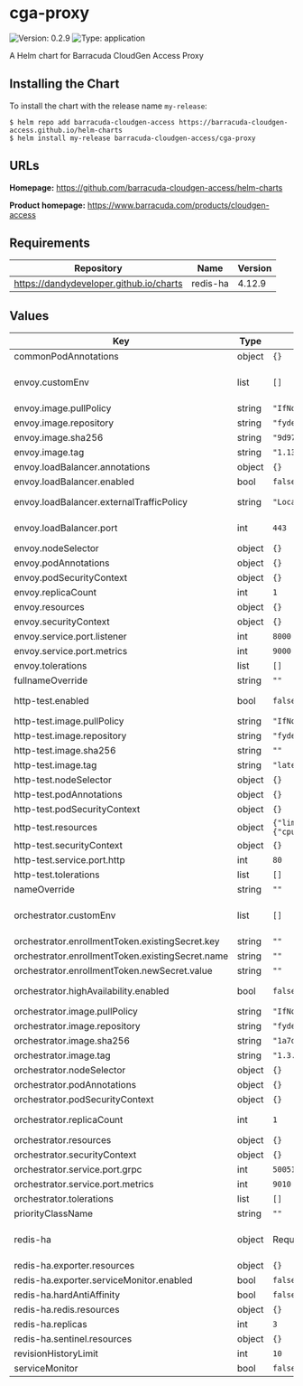 # cga-proxy

![Version: 0.2.9](https://img.shields.io/badge/Version-0.2.9-informational?style=flat-square) ![Type: application](https://img.shields.io/badge/Type-application-informational?style=flat-square)

A Helm chart for Barracuda CloudGen Access Proxy

## Installing the Chart

To install the chart with the release name `my-release`:

```console
$ helm repo add barracuda-cloudgen-access https://barracuda-cloudgen-access.github.io/helm-charts
$ helm install my-release barracuda-cloudgen-access/cga-proxy
```

## URLs

**Homepage:** <https://github.com/barracuda-cloudgen-access/helm-charts>

**Product homepage:** <https://www.barracuda.com/products/cloudgen-access>

## Requirements

| Repository | Name | Version |
|------------|------|---------|
| https://dandydeveloper.github.io/charts | redis-ha | 4.12.9 |

## Values

| Key | Type | Default | Description |
|-----|------|---------|-------------|
| commonPodAnnotations | object | `{}` | Provide pod annotations that all pods will use |
| envoy.customEnv | list | `[]` | Configure envoy with environment variables. <https://campus.barracuda.com/product/cloudgenaccess/doc/93201605/access-proxy-parameters> |
| envoy.image.pullPolicy | string | `"IfNotPresent"` | Docker image pullPolicy |
| envoy.image.repository | string | `"fydeinc/envoyproxy-centos"` | Docker image to use |
| envoy.image.sha256 | string | `"9d97c0e3c3f9f72e20c30d145dbd71bf1456e45a833ffe41aafe2b7b10eb2a02"` | Docker image checksum |
| envoy.image.tag | string | `"1.13.8.1"` | Docker image tag |
| envoy.loadBalancer.annotations | object | `{}` | Specify required annotations to configure load balancer |
| envoy.loadBalancer.enabled | bool | `false` | Set to true to deploy a load balancer |
| envoy.loadBalancer.externalTrafficPolicy | string | `"Local"` | Set externalTrafficPolicy for the load balancer service. "Local" is recomended to ensure minimum hops. change to "Cluster" if you experience network issues |
| envoy.loadBalancer.port | int | `443` | Set load balancer external port. Must match the one defined on CloudGen Access Console |
| envoy.nodeSelector | object | `{}` |  |
| envoy.podAnnotations | object | `{}` |  |
| envoy.podSecurityContext | object | `{}` |  |
| envoy.replicaCount | int | `1` | Number of replicas for deployment. Envoy can scale as desired |
| envoy.resources | object | `{}` | Recomended resources for initial deployment |
| envoy.securityContext | object | `{}` |  |
| envoy.service.port.listener | int | `8000` | Port number to serve listener service |
| envoy.service.port.metrics | int | `9000` | Port number to serve prometheus metrics |
| envoy.tolerations | list | `[]` |  |
| fullnameOverride | string | `""` | Provide a name to substitute for the full names of resources |
| http-test.enabled | bool | `false` | Enabling http-test creates a deployment with an nginx pod serving a simple http page |
| http-test.image.pullPolicy | string | `"IfNotPresent"` | Docker image pullPolicy |
| http-test.image.repository | string | `"fydeinc/http-test"` | Docker image to use |
| http-test.image.sha256 | string | `""` | Docker image checksum |
| http-test.image.tag | string | `"latest"` | Docker image tag |
| http-test.nodeSelector | object | `{}` |  |
| http-test.podAnnotations | object | `{}` |  |
| http-test.podSecurityContext | object | `{}` |  |
| http-test.resources | object | `{"limits":{"cpu":"10m","memory":"16M"},"requests":{"cpu":"10m","memory":"16M"}}` | Recomended resources for deployment |
| http-test.securityContext | object | `{}` |  |
| http-test.service.port.http | int | `80` | Port number to serve http service |
| http-test.tolerations | list | `[]` |  |
| nameOverride | string | `""` | Provide a name in place of cga-proxy for labels |
| orchestrator.customEnv | list | `[]` | Configure orchestrator with environment variables. <https://campus.barracuda.com/product/cloudgenaccess/doc/93201605/access-proxy-parameters> |
| orchestrator.enrollmentToken.existingSecret.key | string | `""` | Existing secret key |
| orchestrator.enrollmentToken.existingSecret.name | string | `""` | Existing secret resource name |
| orchestrator.enrollmentToken.newSecret.value | string | `""` | Enrollment token value to be created with new secret |
| orchestrator.highAvailability.enabled | bool | `false` | Enabling high availability will deploy a redis cluster. To use an existing redis cluster provide redis settings with environment variables instead |
| orchestrator.image.pullPolicy | string | `"IfNotPresent"` | Docker image pullPolicy |
| orchestrator.image.repository | string | `"fydeinc/fydeproxy"` | Docker image to use |
| orchestrator.image.sha256 | string | `"1a7deb5ae211bf74b2e7eb4a47263e13ee11edeb4ac9c1509e1e3e569bee3eb9"` | Docker image checksum |
| orchestrator.image.tag | string | `"1.3.14"` | Docker image tag |
| orchestrator.nodeSelector | object | `{}` |  |
| orchestrator.podAnnotations | object | `{}` |  |
| orchestrator.podSecurityContext | object | `{}` |  |
| orchestrator.replicaCount | int | `1` | Number of replicas for deployment. If orchestrator.highAvailability.enabled is "true" this value is incremented by one |
| orchestrator.resources | object | `{}` | Recomended resources for initial deployment |
| orchestrator.securityContext | object | `{}` |  |
| orchestrator.service.port.grpc | int | `50051` | Port number to serve grpc service |
| orchestrator.service.port.metrics | int | `9010` | Port number to serve prometheus metrics |
| orchestrator.tolerations | list | `[]` |  |
| priorityClassName | string | `""` | Set priorityClassName for envoy and orchestrator |
| redis-ha | object | Required values are pre-configured. | Only used when orchestrator.highAvailability.enabled is "true". All parameters: <https://github.com/DandyDeveloper/charts/blob/master/charts/redis-ha/values.yaml> |
| redis-ha.exporter.resources | object | `{}` | Recomended resources for initial deployment |
| redis-ha.exporter.serviceMonitor.enabled | bool | `false` | Set to true to create a serviceMonitor resource |
| redis-ha.hardAntiAffinity | bool | `false` | Recomended to set to true in production |
| redis-ha.redis.resources | object | `{}` | Recomended resources for initial deployment |
| redis-ha.replicas | int | `3` | Replicas number for each component. Minimum required is 3 |
| redis-ha.sentinel.resources | object | `{}` | Recomended resources for initial deployment |
| revisionHistoryLimit | int | `10` | Set revision history limit |
| serviceMonitor | bool | `false` | Create service monitor resources |
